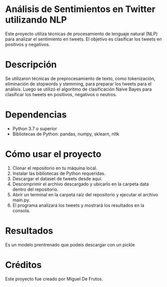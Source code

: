 # Análisis de Sentimientos en Twitter utilizando NLP
Este proyecto utiliza técnicas de procesamiento de lenguaje natural (NLP) para analizar el sentimiento en tweets. El objetivo es clasificar los tweets en positivos y negativos.

# Descripción
Se utilizaron técnicas de preprocesamiento de texto, como tokenización, eliminación de stopwords y stemming, para preparar los tweets para el análisis. Luego se utilizó el algoritmo de clasificación Naive Bayes para clasificar los tweets en positivos, negativos o neutros.

# Dependencias
- Python 3.7 o superior
- Bibliotecas de Python: pandas, numpy, sklearn, nltk

# Cómo usar el proyecto

1. Clonar el repositorio en tu máquina local.
2. Instalar las bibliotecas de Python requeridas.
3. Descargar el dataset de tweets desde aquí.
4. Descomprimir el archivo descargado y ubicarlo en la carpeta data dentro del repositorio.
5. Abrir un terminal en la carpeta raíz del repositorio y ejecutar el archivo main.py.
6. El programa analizará los tweets y mostrará los resultados en la consola.

# Resultados
Es un modelo prentrenado que podeis descargar con un pickle

# Créditos
Este proyecto fue creado por Miguel De Frutos.
